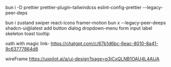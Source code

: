 bun i -D prettier prettier-plugin-tailwindcss eslint-config-prettier --legacy-peer-deps

bun i zustand swiper react-icons framer-motion
bun x --legacy-peer-deeps shadcn-ui@latest add button dialog dropdown-menu form input label skeleton toast tooltip

oath with magic link-
https://chatgpt.com/c/67b1d6bc-6eac-8010-8a41-9c63777864d8

wireFrame
https://uxpilot.ai/a/ui-design?page=p3jCxQLNB1OAU4L4AIJA
